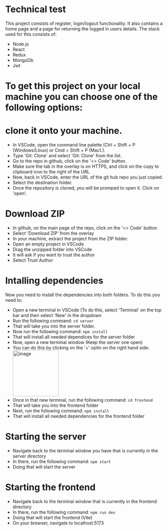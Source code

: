 # Technical test

This project consists of register, login/logout functionality. It also contains a home page and a page for returning the logged in users details.
The stack used for this consists of:

- Node.js
- React
- Redux
- MongoDb
- Jwt

# To get this project on your local machine you can choose one of the following options:

# clone it onto your machine.

- In VSCode, open the command line palette (Ctrl + Shift + P (Windows/Linux) or Cmd + Shift + P (Mac).).
- Type 'Git: Clone' and select 'Git: Clone' from the list.
- Go to the repo in github, click on the '<> Code' button.
- Make sure the tab in the overlay is on HTTPS, and click on the copy to clipboard icon to the right of the URL
- Now, back in VSCode, enter the URL of the git hub repo you just copied.
- Select the destination folder.
- Once the repository is cloned, you will be promped to open it. Click on 'open'.

# Download ZIP

- In github, on the main page of the repo, click on the '<> Code' button
- Select 'Download ZIP' from the overlay
- In your machine, extract the project from the ZIP folder.
- Open an empty project in VSCode
- Drag the unzipped folder into VSCode
- It will ask if you want to trust the author
- Select Trust Author

# Intalling dependencies

Now you need to install the dependencies into both folders. To do this you need to:

- Open a new terminal in VSCode (To do this, select 'Terminal' on the top bar and then select 'New' in the dropdown
- Run the following command:
  `cd server`
- That will take you into the server folder.
- Now run the following command:
  `npm install`
- That will install all needed dependices for the server folder
- Now, open a new terminal window (Keep the server one open)
- You can do this by clicking on the '+' optin on the right hand side:
  <img width="145" alt="image" src="https://github.com/JMacPherson95/Technical-test/assets/128514017/fef57169-741f-458e-8098-2c73af65f270">
- Once in that new terminal, run the following command:
  `cd frontend`
- That will take you into the frontend folder
- Next, run the following command:
  `npm install`
- That will install all needed dependencies for the frontend folder

# Starting the server

- Navigate back to the terminal window you have that is currently in the server directory
- In there, run the following command:
  `npm start`
- Doing that will start the server

# Starting the frontend

- Navigate back to the terminal window that is currently in the frontend directory
- In there, run the following command:
  `npm run dev`
- Doing that will start the frontend (Vite)
- On your browser, navigate to localhost:5173
